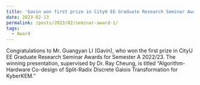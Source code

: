 ```yaml
---
title: 'Gavin won first prize in CityU EE Graduate Research Seminar Awards'
date: 2023-02-13
permalink: /posts/2023/02/seminar-award-1/
tags:
  - Award
---
```


Congratulations to Mr. Guangyan LI (Gavin), who won the first prize in CityU EE Graduate Research Seminar Awards for Semester A 2022/23. The winning presentation, supervised by Dr. Ray Cheung, is titled “Algorithm-Hardware Co-design of Split-Radix Discrete Galois Transformation for KyberKEM.”
